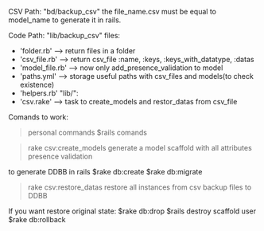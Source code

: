CSV Path: "bd/backup_csv"
the file_name.csv must be equal to model_name to generate it in rails.


Code Path:
"lib/backup_csv" files:
  - 'folder.rb' --> return files in a folder
  - 'csv_file.rb' --> return csv_file :name, :keys, :keys_with_datatype, :datas
  - 'model_file.rb' --> now only add_presence_validation to model
  - 'paths.yml' --> storage useful paths with csv_files and models(to check existence)
  - 'helpers.rb'
"lib/":
  - 'csv.rake' --> task to create_models and restor_datas from csv_file


Comands to work:
>personal commands
$rails comands


>rake csv:create_models
generate a model scaffold with all attributes presence validation

to generate DDBB in rails
$rake db:create
$rake db:migrate

>rake csv:restore_datas
restore all instances from csv backup files to DDBB


If you want restore original state:
$rake db:drop
$rails destroy scaffold user
$rake db:rollback